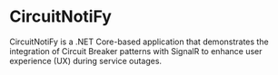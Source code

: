 # CircuitNotiFy
 CircuitNotiFy is a .NET Core-based application that demonstrates the integration of Circuit Breaker patterns with SignalR to enhance user experience (UX) during service outages.
